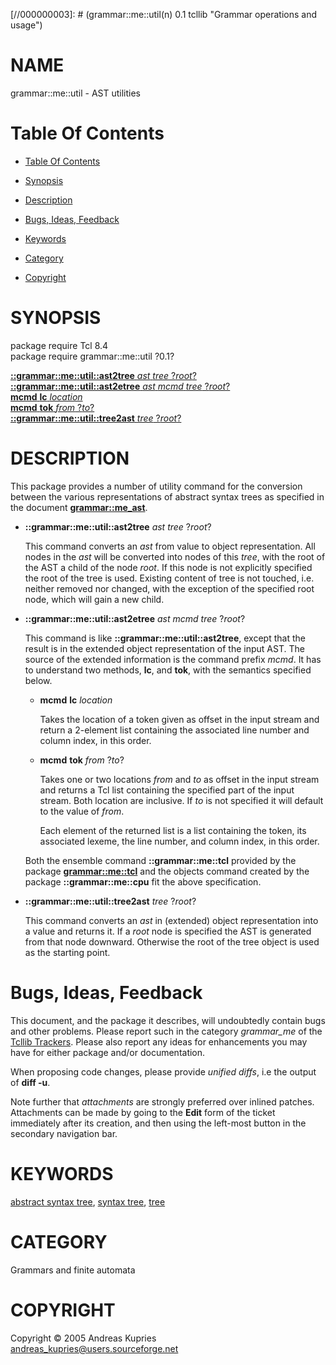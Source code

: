 
[//000000001]: # (grammar::me::util - Grammar operations and usage)
[//000000002]: # (Generated from file 'me_util.man' by tcllib/doctools with format 'markdown')
[//000000003]: # (grammar::me::util(n) 0.1 tcllib "Grammar operations and usage")

# NAME

grammar::me::util - AST utilities

# <a name='toc'></a>Table Of Contents

  -  [Table Of Contents](#toc)

  -  [Synopsis](#synopsis)

  -  [Description](#section1)

  -  [Bugs, Ideas, Feedback](#section2)

  -  [Keywords](#keywords)

  -  [Category](#category)

  -  [Copyright](#copyright)

# <a name='synopsis'></a>SYNOPSIS

package require Tcl 8.4  
package require grammar::me::util ?0.1?  

[__::grammar::me::util::ast2tree__ *ast* *tree* ?*root*?](#1)  
[__::grammar::me::util::ast2etree__ *ast* *mcmd* *tree* ?*root*?](#2)  
[__mcmd__ __lc__ *location*](#3)  
[__mcmd__ __tok__ *from* ?*to*?](#4)  
[__::grammar::me::util::tree2ast__ *tree* ?*root*?](#5)  

# <a name='description'></a>DESCRIPTION

This package provides a number of utility command for the conversion between the
various representations of abstract syntax trees as specified in the document
__[grammar::me_ast](me_ast.md)__.

  - <a name='1'></a>__::grammar::me::util::ast2tree__ *ast* *tree* ?*root*?

    This command converts an *ast* from value to object representation. All
    nodes in the *ast* will be converted into nodes of this *tree*, with the
    root of the AST a child of the node *root*. If this node is not explicitly
    specified the root of the tree is used. Existing content of tree is not
    touched, i.e. neither removed nor changed, with the exception of the
    specified root node, which will gain a new child.

  - <a name='2'></a>__::grammar::me::util::ast2etree__ *ast* *mcmd* *tree* ?*root*?

    This command is like __::grammar::me::util::ast2tree__, except that the
    result is in the extended object representation of the input AST. The source
    of the extended information is the command prefix *mcmd*. It has to
    understand two methods, __lc__, and __tok__, with the semantics specified
    below.

      * <a name='3'></a>__mcmd__ __lc__ *location*

        Takes the location of a token given as offset in the input stream and
        return a 2-element list containing the associated line number and column
        index, in this order.

      * <a name='4'></a>__mcmd__ __tok__ *from* ?*to*?

        Takes one or two locations *from* and *to* as offset in the input stream
        and returns a Tcl list containing the specified part of the input
        stream. Both location are inclusive. If *to* is not specified it will
        default to the value of *from*.

        Each element of the returned list is a list containing the token, its
        associated lexeme, the line number, and column index, in this order.

    Both the ensemble command __::grammar::me::tcl__ provided by the package
    __[grammar::me::tcl](me_tcl.md)__ and the objects command created by the
    package __::grammar::me::cpu__ fit the above specification.

  - <a name='5'></a>__::grammar::me::util::tree2ast__ *tree* ?*root*?

    This command converts an *ast* in (extended) object representation into a
    value and returns it. If a *root* node is specified the AST is generated
    from that node downward. Otherwise the root of the tree object is used as
    the starting point.

# <a name='section2'></a>Bugs, Ideas, Feedback

This document, and the package it describes, will undoubtedly contain bugs and
other problems. Please report such in the category *grammar_me* of the [Tcllib
Trackers](http://core.tcl.tk/tcllib/reportlist). Please also report any ideas
for enhancements you may have for either package and/or documentation.

When proposing code changes, please provide *unified diffs*, i.e the output of
__diff -u__.

Note further that *attachments* are strongly preferred over inlined patches.
Attachments can be made by going to the __Edit__ form of the ticket immediately
after its creation, and then using the left-most button in the secondary
navigation bar.

# <a name='keywords'></a>KEYWORDS

[abstract syntax tree](../../../../index.md#abstract_syntax_tree), [syntax
tree](../../../../index.md#syntax_tree), [tree](../../../../index.md#tree)

# <a name='category'></a>CATEGORY

Grammars and finite automata

# <a name='copyright'></a>COPYRIGHT

Copyright &copy; 2005 Andreas Kupries <andreas_kupries@users.sourceforge.net>
